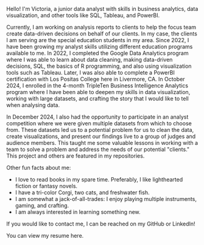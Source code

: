Hello! I'm Victoria, a junior data analyst with skills in business analytics, data visualization, and other tools like SQL, Tableau, and PowerBI. 

Currently, I am working on analysis reports to clients to help the focus team create data-driven decisions on behalf of our clients. In my case, the clients I am serving are the special education students in my area. Since 2022, I have been growing my analyst skills utilizing different education programs available to me. In 2022, I completed the Google Data Analytics program where I was able to learn about data cleaning, making data-driven decisions, SQL, the basics of R programming, and also using visualization tools such as Tableau. Later, I was also able to complete a PowerBI certification with Los Positas College here in Livermore, CA. In October 2024, I enrolled in the 4-month TripleTen Business Intelligence Analytics program where I have been able to deepen my skills in data visualization, working with large datasets, and crafting the story that I would like to tell when analysing data. 

In December 2024, I also had the opportunity to participate in an analyst competition where we were given multiple datasets from which to choose from. These datasets led us to a potential problem for us to clean the data, create visualizations, and present our findings live to a group of judges and audience members. This taught me some valuable lessons in working with a team to solve a problem and address the needs of our potential "clients." This project and others are featured in my repositories. 

Other fun facts about me:
- I love to read books in my spare time. Preferably, I like lighthearted fiction or fantasy novels.
- I have a tri-color Corgi, two cats, and freshwater fish.
- I am somewhat a jack-of-all-trades: I enjoy playing multiple instruments, gaming, and crafting.
- I am always interested in learning something new.

If you would like to contact me, I can be reached on my GitHub or LinkedIn!

You can view my resume here.
